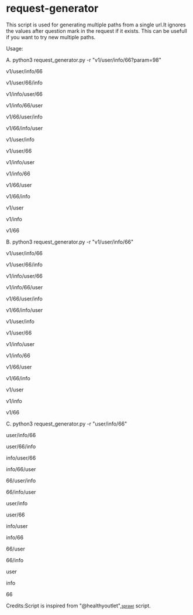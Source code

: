 # request-generator

This script is used for generating multiple paths from a single url.It ignores the values after question mark in the request if it exists.
This can be usefull if you want to try new multiple paths.

Usage:

A. python3 request_generator.py -r "v1/user/info/66?param=98"


v1/user/info/66

v1/user/66/info

v1/info/user/66

v1/info/66/user

v1/66/user/info

v1/66/info/user

v1/user/info

v1/user/66

v1/info/user

v1/info/66

v1/66/user

v1/66/info

v1/user

v1/info

v1/66


B. python3 request_generator.py -r "v1/user/info/66"         

v1/user/info/66

v1/user/66/info

v1/info/user/66

v1/info/66/user

v1/66/user/info

v1/66/info/user

v1/user/info

v1/user/66

v1/info/user

v1/info/66

v1/66/user

v1/66/info

v1/user

v1/info

v1/66

C. python3 request_generator.py -r "user/info/66" 

user/info/66

user/66/info

info/user/66

info/66/user

66/user/info

66/info/user

user/info

user/66

info/user

info/66

66/user

66/info

user

info

66


Credits:Script is inspired from "@healthyoutlet",<a href="https://github.com/tehryanx/sprawl" style="font-size: 11px;" target="_self">sprawl</a> script.
